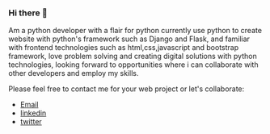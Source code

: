 ### Hi there 👋

Am a python developer with a flair for python currently use python to create website with python's framework such as Django and Flask,
and familiar with frontend technologies such as html,css,javascript and bootstrap framework, love problem solving and creating digital
solutions with python technologies, looking forward to opportunities where i can collaborate with other developers and employ my skills.

Please feel free to contact me for your web project or let's collaborate:

- [Email](mailto:hirekaanm3@gmail.com)
- [linkedin](https://www.linkedin.com/in/hirekaan-manasseh-22266821a/)
- [twitter](https://twitter.com/Awsome_ideas)


<!--
**jackfros-glitch/jackfros-glitch** is a ✨ _special_ ✨ repository because its `README.md` (this file) appears on your GitHub profile.

Here are some ideas to get you started:

- 🔭 I’m currently working on ...
- 🌱 I’m currently learning ...
- 👯 I’m looking to collaborate on ...
- 🤔 I’m looking for help with ...
- 💬 Ask me about ...
- 📫 How to reach me: ...
- 😄 Pronouns: ...
- ⚡ Fun fact: ...
-->

